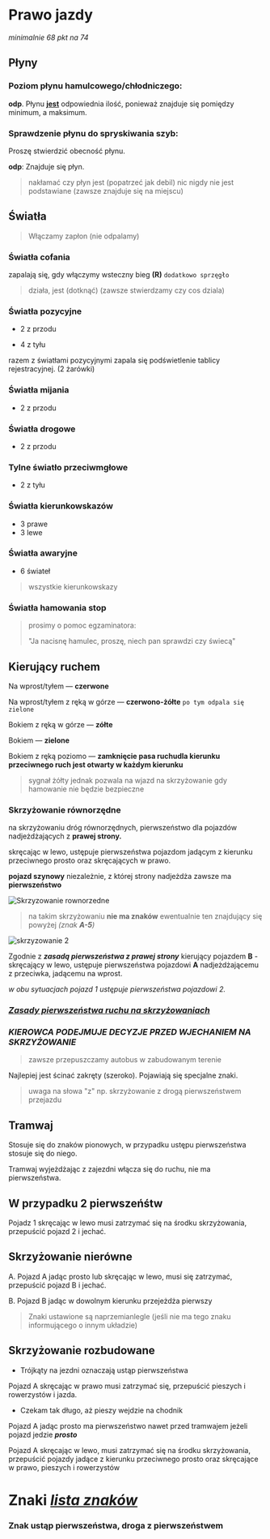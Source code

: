 # Prawo jazdy

*minimalnie 68 pkt na 74*

## Płyny

### Poziom płynu hamulcowego/chłodniczego:

**odp**. Płynu **<u>jest</u>** odpowiednia ilość, ponieważ znajduje się pomiędzy minimum, a maksimum.

### Sprawdzenie płynu do spryskiwania szyb:

Proszę stwierdzić obecność płynu.

**odp**: Znajduje się płyn.

> nakłamać czy płyn jest (popatrzeć jak debil)
> nic nigdy nie jest podstawiane (zawsze znajduje się na miejscu)

## Światła 

> Włączamy zapłon (nie odpalamy)

### Światła cofania

zapalają się, gdy włączymy wsteczny bieg **(R)** `dodatkowo sprzęgło`

> działa, jest (dotknąć) (zawsze stwierdzamy czy cos dziala)

### Światła pozycyjne

* 2 z przodu

* 4 z tyłu

razem z światłami pozycyjnymi zapala się podświetlenie tablicy rejestracyjnej. (2 żarówki)

 ### Światła mijania

* 2 z przodu

### Światła drogowe

* 2 z przodu

### Tylne światło przeciwmgłowe

* 2 z tyłu

###  Światła kierunkowskazów

* 3 prawe
* 3 lewe

### Światła awaryjne

* 6 świateł

> wszystkie kierunkowskazy

### Światła hamowania stop

> prosimy o pomoc egzaminatora:
>
> "Ja nacisnę hamulec, proszę, niech pan sprawdzi czy świecą"



## Kierujący ruchem 

Na wprost/tyłem — **czerwone**

Na wprost/tyłem z ręką w górze — **czerwono-żółte** `po tym odpala się zielone`

Bokiem z ręką w górze — **zółte**

Bokiem — **zielone**

Bokiem z ręką poziomo — **zamknięcie pasa ruchudla kierunku przeciwnego ruch jest otwarty w każdym kierunku**

> sygnał żółty jednak pozwala na wjazd na skrzyżowanie gdy hamowanie nie będzie bezpieczne

### Skrzyżowanie równorzędne

na skrzyżowaniu dróg równorzędnych, pierwszeństwo dla pojazdów nadjeżdżających z **prawej strony.**

skręcając w lewo, ustępuje pierwszeństwa pojazdom jadącym z kierunku przeciwnego prosto oraz skręcających w prawo.

**pojazd szynowy** niezależnie, z której strony nadjeżdża zawsze ma **pierwszeństwo** 

![Skrzyzowanie rownorzedne](http://www.zspigdabrowa.srem.pl/publikacje/brd_2/grafika/zasady/skrz_01.gif)

> na takim skrzyżowaniu **nie ma znaków** ewentualnie ten znajdujący się powyżej *(znak **A-5**)*

![skrzyzowanie 2](http://www.zspigdabrowa.srem.pl/publikacje/brd_2/grafika/zasady/skrz_02.gif)

Zgodnie z ***zasadą pierwszeństwa z prawej strony*** kierujący pojazdem **B** - skręcający w lewo, ustępuje pierwszeństwa pojazdowi **A** nadjeżdżającemu z przeciwka, jadącemu na wprost.

*w obu sytuacjach pojazd 1 ustępuje pierwszeństwa pojazdowi 2.*



### [*Zasady pierwszeństwa ruchu na skrzyżowaniach* ](http://zspigdabrowa.srem.pl/publikacje/brd_2/zasady.htm)



### *KIEROWCA PODEJMUJE DECYZJE PRZED WJECHANIEM NA SKRZYŻOWANIE*

> zawsze przepuszczamy autobus w zabudowanym terenie

Najlepiej jest ścinać zakręty (szeroko). Pojawiają się specjalne znaki.

> uwaga na słowa "z" np. skrzyżowanie z drogą pierwszeństwem przejazdu



## Tramwaj

Stosuje się do znaków pionowych, w przypadku ustępu pierwszeństwa stosuje się do niego.

Tramwaj wyjeżdżając z zajezdni włącza się do ruchu, nie ma pierwszeństwa.



## W przypadku 2 pierwszeńśtw

Pojadz 1 skręcając w lewo musi zatrzymać się na środku skrzyżowania, przepuścić pojazd 2 i jechać.



## Skrzyżowanie nierówne

A. Pojazd A jadąc prosto lub skręcając w lewo, musi się zatrzymać, przepuścić pojazd B i jechać.



B. Pojazd B jadąc w dowolnym kierunku przejeżdża pierwszy 



> Znaki ustawione są naprzemianlegle (jeśli nie ma tego znaku informującego o innym układzie)





## Skrzyżowanie rozbudowane

* Trójkąty na jezdni oznaczają ustąp pierwszeństwa

Pojazd A skręcając w prawo musi zatrzymać się, przepuścić pieszych i rowerzystów i jazda. 

* Czekam tak długo, aż pieszy wejdzie na chodnik

Pojazd A jadąc prosto ma pierwszeństwo nawet przed tramwajem jeżeli pojazd jedzie ***prosto***

Pojazd A skręcając w lewo, musi zatrzymać się na środku skrzyżowania, przepuścić pojazdy jadące z kierunku przeciwnego prosto oraz skręcające w prawo, pieszych i rowerzystów





# Znaki [*lista znaków*](https://www.dlakierowcy.info/s/1450/52227-Lista-znakow-drogowych.htm)


### Znak ustąp pierwszeństwa, droga z pierwszeństwem



